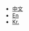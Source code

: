 
* [中文](/ZH/Unity3D/sdk_summary.md)
* [En](/EN/Unity3D/sdk_summary.md)
* [Kr.](/KR/Unity3D/sdk_summary.md)

